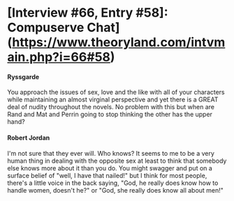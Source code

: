 # [Interview #66, Entry #58]: Compuserve Chat](https://www.theoryland.com/intvmain.php?i=66#58)

#### Ryssgarde

You approach the issues of sex, love and the like with all of your characters while maintaining an almost virginal perspective and yet there is a GREAT deal of nudity throughout the novels. No problem with this but when are Rand and Mat and Perrin going to stop thinking the other has the upper hand?

#### Robert Jordan

I'm not sure that they ever will. Who knows? It seems to me to be a very human thing in dealing with the opposite sex at least to think that somebody else knows more about it than you do. You might swagger and put on a surface belief of "well, I have that nailed!" but I think for most people, there's a little voice in the back saying, "God, he really does know how to handle women, doesn't he?" or "God, she really does know all about men!"

